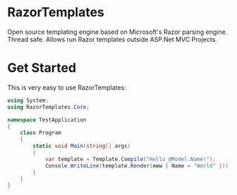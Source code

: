 RazorTemplates
==============

Open source templating engine based on Microsoft's Razor parsing engine. Thread safe. Allows run Razor templates outside ASP.Net MVC Projects. 

Get Started
===========

This is very easy to use RazorTemplates:

```csharp
using System;
using RazorTemplates.Core;

namespace TestApplication
{
    class Program
    {
        static void Main(string[] args)
        {
            var template = Template.Compile("Hello @Model.Name!");
            Console.WriteLine(template.Render(new { Name = "World" }));
        }
    }
}
```


